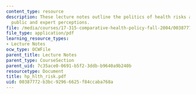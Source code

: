 ```yaml
---
content_type: resource
description: These lecture notes outline the politics of health risks and contrast
  public and expert perceptions.
file: /media/courses/17-315-comparative-health-policy-fall-2004/00387772b3bc92966625f84ccaba768a_hp_hlth_risk.pdf
file_type: application/pdf
learning_resource_types:
- Lecture Notes
ocw_type: OCWFile
parent_title: Lecture Notes
parent_type: CourseSection
parent_uid: 7c35ace0-0691-b5f2-3ddb-b9640a9b240b
resourcetype: Document
title: hp_hlth_risk.pdf
uid: 00387772-b3bc-9296-6625-f84ccaba768a
---
```

